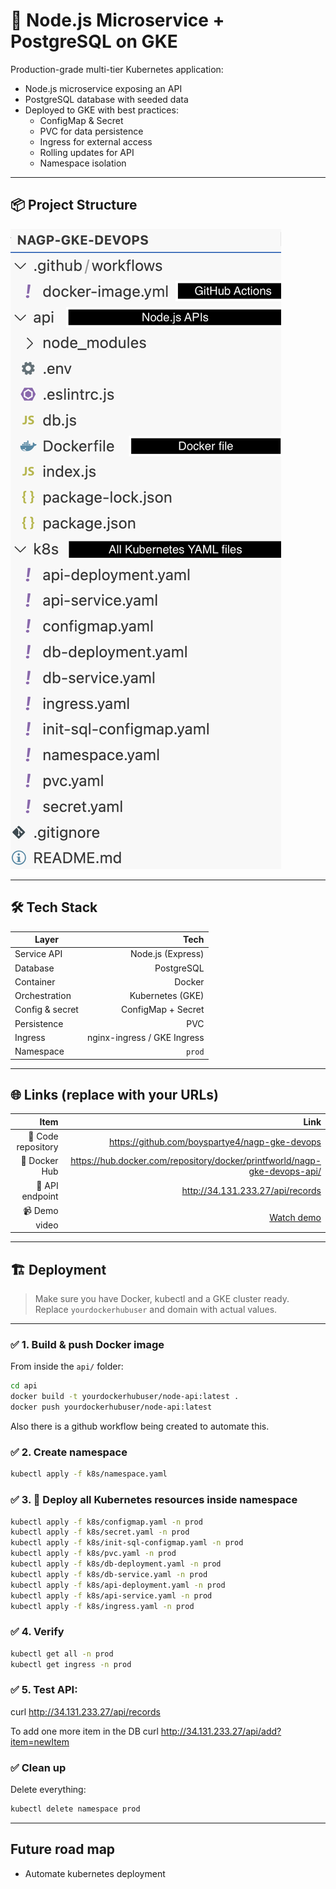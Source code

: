# 🚀 Node.js Microservice + PostgreSQL on GKE

Production-grade multi-tier Kubernetes application:
- Node.js microservice exposing an API
- PostgreSQL database with seeded data
- Deployed to GKE with best practices:
  - ConfigMap & Secret
  - PVC for data persistence
  - Ingress for external access
  - Rolling updates for API
  - Namespace isolation

---

## 📦 **Project Structure**

![Screenshot](./assets/Project_Structure.png)

---

## 🛠 **Tech Stack**

| Layer           | Tech                            |
|-----------------|---------------------------------:|
| Service API     | Node.js (Express)               |
| Database        | PostgreSQL                      |
| Container       | Docker                          |
| Orchestration   | Kubernetes (GKE)                |
| Config & secret | ConfigMap + Secret              |
| Persistence     | PVC                             |
| Ingress         | nginx-ingress / GKE Ingress     |
| Namespace       | `prod`                        |

---

## 🌐 **Links** (replace with your URLs)

| Item               | Link |
|-------------------:|--:|
| 📂 Code repository | https://github.com/boyspartye4/nagp-gke-devops |
| 🐙 Docker Hub      | https://hub.docker.com/repository/docker/printfworld/nagp-gke-devops-api/ |
| 🚀 API endpoint    | http://34.131.233.27/api/records |
| 📹 Demo video      | [Watch demo](https://nagarro-my.sharepoint.com/:v:/p/nitesh_sharma02/EZkO3VI16B1KozRhqH127XoBONPmD1XYSp94_tJ3MgT9IA?nav=eyJyZWZlcnJhbEluZm8iOnsicmVmZXJyYWxBcHAiOiJPbmVEcml2ZUZvckJ1c2luZXNzIiwicmVmZXJyYWxBcHBQbGF0Zm9ybSI6IldlYiIsInJlZmVycmFsTW9kZSI6InZpZXciLCJyZWZlcnJhbFZpZXciOiJNeUZpbGVzTGlua0NvcHkifX0&e=qFWdse) |

---

## 🏗 **Deployment**

> Make sure you have Docker, kubectl and a GKE cluster ready.  
> Replace `yourdockerhubuser` and domain with actual values.

---

### ✅ 1. Build & push Docker image

From inside the `api/` folder:

```bash
cd api
docker build -t yourdockerhubuser/node-api:latest .
docker push yourdockerhubuser/node-api:latest
```

Also there is a github workflow being created to automate this.

### ✅ 2. Create namespace

```bash
kubectl apply -f k8s/namespace.yaml
```

### ✅ 3. 🚀 Deploy all Kubernetes resources inside namespace

```bash
kubectl apply -f k8s/configmap.yaml -n prod
kubectl apply -f k8s/secret.yaml -n prod
kubectl apply -f k8s/init-sql-configmap.yaml -n prod
kubectl apply -f k8s/pvc.yaml -n prod
kubectl apply -f k8s/db-deployment.yaml -n prod
kubectl apply -f k8s/db-service.yaml -n prod
kubectl apply -f k8s/api-deployment.yaml -n prod
kubectl apply -f k8s/api-service.yaml -n prod
kubectl apply -f k8s/ingress.yaml -n prod
```

### ✅ 4. Verify

```bash
kubectl get all -n prod
kubectl get ingress -n prod
```

### ✅ 5. Test API:

curl http://34.131.233.27/api/records

To add one more item in the DB
curl http://34.131.233.27/api/add?item=newItem

### ✅ Clean up

Delete everything:

```bash
kubectl delete namespace prod
```
---

## Future road map
- Automate kubernetes deployment
